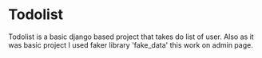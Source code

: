 # Todolist
Todolist is a basic django based project that takes do list of user. 
Also as it was basic project I used  faker library 'fake_data' this work on admin page.
